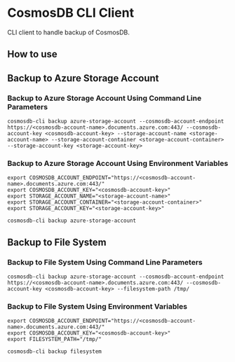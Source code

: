 # CosmosDB CLI Client

CLI client to handle backup of CosmosDB.

## How to use

## Backup to Azure Storage Account

### Backup to Azure Storage Account Using Command Line Parameters

```shell
cosmosdb-cli backup azure-storage-account --cosmosdb-account-endpoint https://<cosmosdb-account-name>.documents.azure.com:443/ --cosmosdb-account-key <cosmosdb-account-key> --storage-account-name <storage-account-name> --storage-account-container <storage-account-container> --storage-account-key <storage-account-key>
```

### Backup to Azure Storage Account Using Environment Variables

```shell
export COSMOSDB_ACCOUNT_ENDPOINT="https://<cosmosdb-account-name>.documents.azure.com:443/"
export COSMOSDB_ACCOUNT_KEY="<cosmosdb-account-key>"
export STORAGE_ACCOUNT_NAME="<storage-account-name>"
export STORAGE_ACCOUNT_CONTAINER="<storage-account-container>"
export STORAGE_ACCOUNT_KEY="<storage-account-key>"

cosmosdb-cli backup azure-storage-account
```

## Backup to File System

### Backup to File System Using Command Line Parameters

```shell
cosmosdb-cli backup azure-storage-account --cosmosdb-account-endpoint https://<cosmosdb-account-name>.documents.azure.com:443/ --cosmosdb-account-key <cosmosdb-account-key> --filesystem-path /tmp/
```

### Backup to File System Using Environment Variables

```shell
export COSMOSDB_ACCOUNT_ENDPOINT="https://<cosmosdb-account-name>.documents.azure.com:443/"
export COSMOSDB_ACCOUNT_KEY="<cosmosdb-account-key>"
export FILESYSTEM_PATH="/tmp/"

cosmosdb-cli backup filesystem
```
